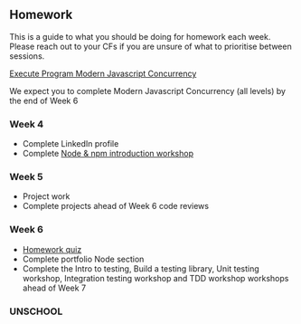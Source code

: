 ## Homework

This is a guide to what you should be doing for homework each week. Please reach out to your CFs if you are unsure of what to prioritise between sessions.

[Execute Program Modern Javascript Concurrency](https://www.executeprogram.com)

   We expect you to complete Modern Javascript Concurrency (all levels) by the end of Week 6

### Week 4

- Complete LinkedIn profile
- Complete [Node & npm introduction workshop](/workshops/node-npm-intro/)

### Week 5

- Project work
- Complete projects ahead of Week 6 code reviews

### Week 6

- [Homework quiz]()
- Complete portfolio Node section
- Complete the Intro to testing, Build a testing library, Unit testing workshop, Integration testing workshop and TDD workshop workshops ahead of Week 7

### UNSCHOOL